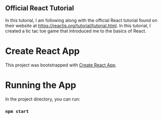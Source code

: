 ## Official React Tutorial
In this tutorial, I am following along with the official React tutorial found on their website at https://reactjs.org/tutorial/tutorial.html.
In this tutorial, I created a tic tac toe game that introduced me to the basics of React.

# Create React App

This project was bootstrapped with [Create React App](https://github.com/facebook/create-react-app).

# Running the App

In the project directory, you can run:

### `npm start`
